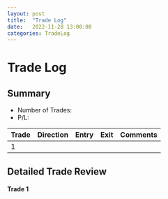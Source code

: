```yaml
---
layout: post
title:  "Trade Log"
date:   2022-11-28 13:00:00
categories: TradeLog
---
```

# Trade Log
## Summary
- Number of Trades: 
- P/L: 

| Trade | Direction | Entry | Exit | Comments | 
| ----- | --------- | ----- | ---- | -------- |
| 1     |           |       |      |          |

## Detailed Trade Review

#### Trade 1

